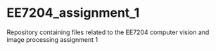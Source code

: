 # EE7204_assignment_1
Repository containing files related to the EE7204 computer vision and image processing assignment 1
